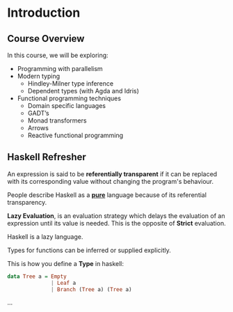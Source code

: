 
# Introduction

## Course Overview

In this course, we will be exploring:
* Programming with parallelism
* Modern typing
  * Hindley-Milner type inference
  * Dependent types (with Agda and Idris)
* Functional programming techniques
  * Domain specific languages
  * GADT’s
  * Monad transformers
  * Arrows
  * Reactive functional programming

## Haskell Refresher

An expression is said to be **referentially transparent** if it can be replaced with its corresponding value without changing the program's behaviour.

People describe Haskell as a **[pure](https://stackoverflow.com/questions/11607927/what-does-pure-mean-in-the-context-of-programming-languages-and-paradigms)** language because of its referential transparency.

**Lazy Evaluation**, is an evaluation strategy which delays the evaluation of an expression until its value is needed. This is the opposite of **Strict** evaluation.

Haskell is a lazy language.

Types for functions can be inferred or supplied explicitly.

This is how you define a **Type** in haskell:
```haskell
data Tree a = Empty
              | Leaf a
              | Branch (Tree a) (Tree a)
```

...
